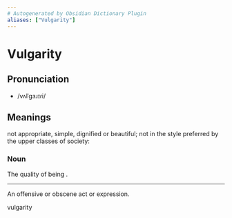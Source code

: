 ```yaml
---
# Autogenerated by Obsidian Dictionary Plugin
aliases: ["Vulgarity"]
---
```


# Vulgarity

## Pronunciation

- /vʌlˈɡɜɹɪɾi/

## Meanings
not appropriate, simple, dignified or beautiful; not in the style preferred by the upper classes of society:
### Noun

The quality of being .

---

An offensive or obscene act or expression.




vulgarity